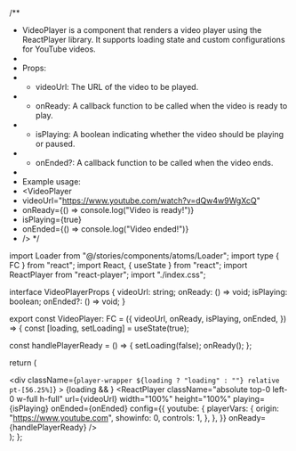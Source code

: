 /**
 * VideoPlayer is a component that renders a video player using the ReactPlayer library. It supports loading state and custom configurations for YouTube videos.
 *
 * Props:
 * - videoUrl: The URL of the video to be played.
 * - onReady: A callback function to be called when the video is ready to play.
 * - isPlaying: A boolean indicating whether the video should be playing or paused.
 * - onEnded?: A callback function to be called when the video ends.
 *
 * Example usage:
 * <VideoPlayer
 *   videoUrl="https://www.youtube.com/watch?v=dQw4w9WgXcQ"
 *   onReady={() => console.log("Video is ready!")}
 *   isPlaying={true}
 *   onEnded={() => console.log("Video ended!")}
 * />
 */

import Loader from "@/stories/components/atoms/Loader";
import type { FC } from "react";
import React, { useState } from "react";
import ReactPlayer from "react-player";
import "./index.css";

interface VideoPlayerProps {
  videoUrl: string;
  onReady: () => void;
  isPlaying: boolean;
  onEnded?: () => void;
}

export const VideoPlayer: FC<VideoPlayerProps> = ({
  videoUrl,
  onReady,
  isPlaying,
  onEnded,
}) => {
  const [loading, setLoading] = useState(true);

  const handlePlayerReady = () => {
    setLoading(false);
    onReady();
  };

  return (
    <div className="video-wrapper mt-8 lg:mt-0 overflow-hidden relative w-full lg:w-[600px] xl:w-[900px] 2xl:w-[1200px] mb-8 lg:mb-0 max-w-full">
      <div
        className={`player-wrapper ${loading ? "loading" : ""} relative pt-[56.25%]`}
      >
        {loading && <Loader />}
        <ReactPlayer
          className="absolute top-0 left-0 w-full h-full"
          url={videoUrl}
          width="100%"
          height="100%"
          playing={isPlaying}
          onEnded={onEnded}
          config={{
            youtube: {
              playerVars: {
                origin: "https://www.youtube.com",
                showinfo: 0,
                controls: 1,
              },
            },
          }}
          onReady={handlePlayerReady}
        />
      </div>
    </div>
  );
};
